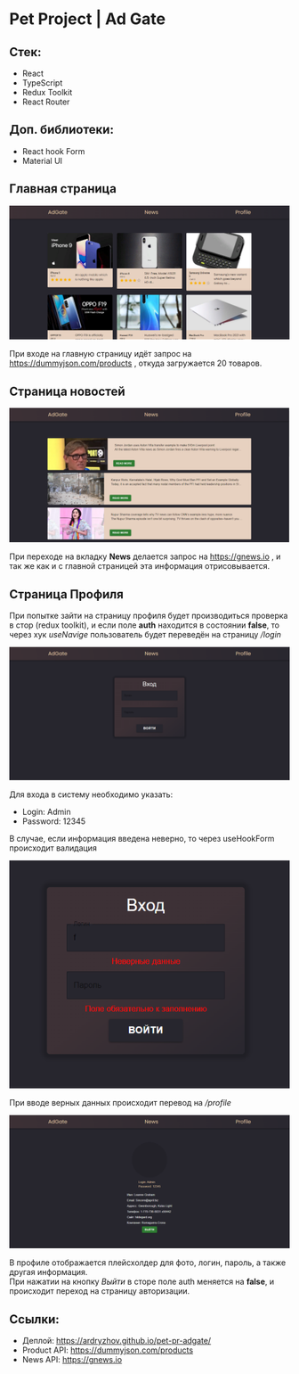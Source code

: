 # Pet Project | Ad Gate

## Стек:

- React
- TypeScript
- Redux Toolkit
- React Router

## Доп. библиотеки:

- React hook Form
- Material UI

## Главная страница

![Main Page](src/assets/img/main-page.png)

При входе на главную страницу идёт запрос на https://dummyjson.com/products , откуда загружается 20 товаров.

## Страница новостей

![News Page](src/assets/img/news-page.png)

При переходе на вкладку **News** делается запрос на https://gnews.io , и так же как и с главной страницей эта информация отрисовывается.

## Страница Профиля

При попытке зайти на страницу профиля будет производиться проверка в стор (redux toolkit), и если поле **auth** находится в состоянии **false**, то через хук _useNavige_ пользователь будет переведён на страницу _/login_

![login page](src/assets/img/auth-page.png)

Для входа в систему необходимо указать:

- Login: Admin
- Password: 12345

В случае, если информация введена неверно, то через useHookForm происходит валидация

![auth error](src/assets/img/auth-validation.png)

При вводе верных данных происходит перевод на _/profile_

![profile page](src/assets/img/user-profile.png)

В профиле отображается плейсхолдер для фото, логин, пароль, а также другая информация.  
При нажатии на кнопку _Выйти_ в сторе поле auth меняется на **false**, и происходит переход на страницу авторизации.

## Ссылки:

- Деплой: https://ardryzhov.github.io/pet-pr-adgate/
- Product API: https://dummyjson.com/products
- News API: https://gnews.io
